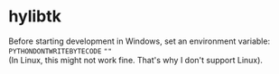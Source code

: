 # hylibtk

Before starting development in Windows, set an environment variable:  
`PYTHONDONTWRITEBYTECODE` `""`  
(In Linux, this might not work fine. That's why I don't support Linux).
